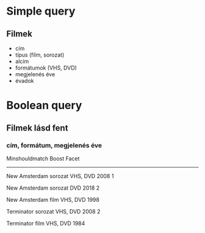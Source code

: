 # Simple query
## Filmek
* cím
* típus (film, sorozat)
* alcím
* formátumok (VHS, DVD)
* megjelenés éve
* évadok

# Boolean query
## Filmek lásd fent
### cím, formátum, megjelenés éve
Minshouldmatch
Boost
Facet

---
New Amsterdam
sorozat
VHS, DVD
2008
1

New Amsterdam
sorozat
DVD
2018
2

New Amsterdam
film
VHS, DVD
1998

Terminator
sorozat
VHS, DVD
2008
2

Terminator
film
VHS, DVD
1984
